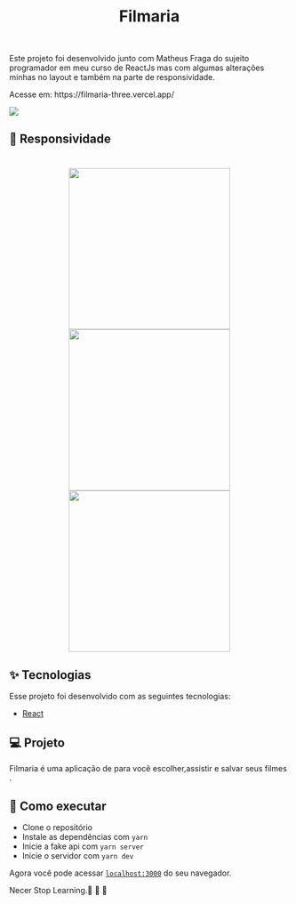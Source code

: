 
<h1 align="center" >
  Filmaria
</h1>


<br>
<p>
  Este projeto foi desenvolvido junto com Matheus Fraga do sujeito programador em meu curso de ReactJs mas com algumas alterações minhas no layout e também na parte de responsividade.
</p>
<p>Acesse em: https://filmaria-three.vercel.app/</p>


  <img src="https://user-images.githubusercontent.com/60237326/124674232-b8ae0000-de90-11eb-9e79-f0cb28685c61.png"/>

  
  ## 🧠 Responsividade
  
  <h1 align="center">
  <img width="290px" src="https://user-images.githubusercontent.com/60237326/124675009-30305f00-de92-11eb-9051-0640d82d692a.png"/>
  <img  width="290px" src="https://user-images.githubusercontent.com/60237326/124675054-48a07980-de92-11eb-9bad-355aa4e25272.png"/>
  <img width="290px" src="https://user-images.githubusercontent.com/60237326/124674911-09722880-de92-11eb-8992-5d762d32502e.png"/>
  

  </h1>




## ✨ Tecnologias

Esse projeto foi desenvolvido com as seguintes tecnologias:

- [React](https://reactjs.org)


## 💻 Projeto

Filmaria é uma aplicação de para você escolher,assistir e salvar seus filmes .



## 🚀 Como executar

- Clone o repositório
- Instale as dependências com `yarn`
- Inicie a fake api com `yarn server`
- Inicie o servidor com `yarn dev`

Agora você pode acessar [`localhost:3000`](http://localhost:3000) do seu navegador.

Necer Stop Learning.🚀 🚀 🚀 
